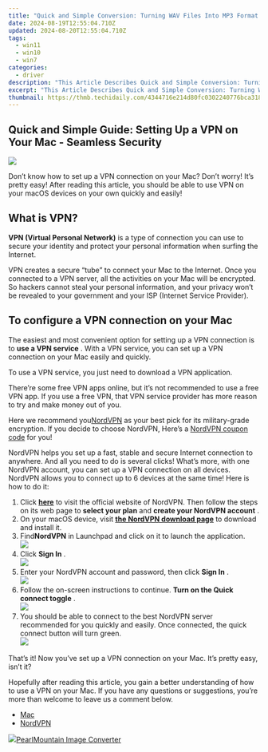 ```yaml
---
title: "Quick and Simple Conversion: Turning WAV Files Into MP3 Format Using Audials"
date: 2024-08-19T12:55:04.710Z
updated: 2024-08-20T12:55:04.710Z
tags:
  - win11
  - win10
  - win7
categories:
  - driver
description: "This Article Describes Quick and Simple Conversion: Turning WAV Files Into MP3 Format Using Audials"
excerpt: "This Article Describes Quick and Simple Conversion: Turning WAV Files Into MP3 Format Using Audials"
thumbnail: https://thmb.techidaily.com/4344716e214d80fc0302240776bca3183fcb221b8492651a99a24a405c1e3fa0.jpg
---
```


## Quick and Simple Guide: Setting Up a VPN on Your Mac - Seamless Security

![](https://images.drivereasy.com/wp-content/uploads/2019/01/Snap919.png)

 Don’t know how to set up a VPN connection on your Mac? Don’t worry! It’s pretty easy! After reading this article, you should be able to use VPN on your macOS devices on your own quickly and easily!

## What is VPN?

**VPN (Virtual Personal Network)**   is a type of connection you can use to secure your identity and protect your personal information when surfing the Internet.

 VPN creates a secure “tube” to connect your Mac to the Internet. Once you connected to a VPN server, all the activities on your Mac will be encrypted. So hackers cannot steal your personal information, and your privacy won’t be revealed to your government and your ISP (Internet Service Provider).

## To configure a VPN connection on your Mac

 The easiest and most convenient option for setting up a VPN connection is to **use a VPN service** .  With a VPN service, you can set up a VPN connection on your Mac easily and quickly.

To use a VPN service, you just need to download a VPN application.

 There’re some free VPN apps online, but it’s not recommended to use a free VPN app. If you use a free VPN, that VPN service provider has more reason to try and make money out of you.

 Here we recommend you[NordVPN](https://tools.techidaily.com/drivereasy/download/) as your best pick for its military-grade encryption. If you decide to choose NordVPN, Here’s a [NordVPN coupon code](https://tools.techidaily.com/drivereasy/download/) for you!

 NordVPN helps you set up a fast, stable and secure Internet connection to anywhere. And all you need to do is several clicks! What’s more, with one NordVPN account, you can set up a VPN connection on all devices. NordVPN allows you to connect up to 6 devices at the same time! Here is how to do it:

1. Click **[here](https://tools.techidaily.com/drivereasy/download/)**  to visit the official website of NordVPN. Then follow the steps on its web page to **select your plan**   and **create your NordVPN account** .
2. On your macOS device, visit **[the NordVPN download page](https://nordvpn.com/download/mac/)**  to download and install it.
3. Find**NordVPN** in Launchpad and click on it to launch the application.  
![](https://images.drivereasy.com/wp-content/uploads/2019/01/snap000357.png)
4. Click **Sign In**  .  
![](https://images.drivereasy.com/wp-content/uploads/2019/01/snap000379.png)
5. Enter your NordVPN account and password, then click **Sign In**  .  
![](https://images.drivereasy.com/wp-content/uploads/2019/01/snap000380.png)
6. Follow the on-screen instructions to continue. **Turn on the Quick connect toggle**  .  
![](https://images.drivereasy.com/wp-content/uploads/2019/01/snap000381.png)
7. You should be able to connect to the best NordVPN server recommended for you quickly and easily. Once connected, the quick connect button will turn green.  
![](https://images.drivereasy.com/wp-content/uploads/2019/01/snap000382.png)

 That’s it! Now you’ve set up a VPN connection on your Mac. It’s pretty easy, isn’t it?

 Hopefully after reading this article, you gain a better understanding of how to use a VPN on your Mac. If you have any questions or suggestions, you’re more than welcome to leave us a comment below.

* [Mac](https://tools.techidaily.com/drivereasy/download/)
* [NordVPN](https://tools.techidaily.com/drivereasy/download/)

<ins class="adsbygoogle"
     style="display:block"
     data-ad-format="autorelaxed"
     data-ad-client="ca-pub-7571918770474297"
     data-ad-slot="1223367746"></ins>



<ins class="adsbygoogle"
     style="display:block"
     data-ad-client="ca-pub-7571918770474297"
     data-ad-slot="8358498916"
     data-ad-format="auto"
     data-full-width-responsive="true"></ins>



<!-- affiliate ads begin -->
<a href="https://secure.2checkout.com/order/checkout.php?PRODS=4550420&QTY=1&AFFILIATE=108875&CART=1"><img src="https://www.pearlmountainsoft.com/n_img/product/pic/f_02.jpg" border="0">PearlMountain Image Converter</a>
<!-- affiliate ads end -->